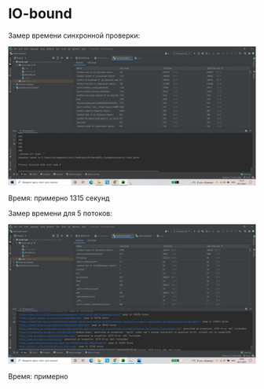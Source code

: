 # IO-bound

Замер времени синхронной проверки:

![](https://github.com/alyonafilyaeva/multi-task-at-18/blob/main/screens/1_run.jpg)

Время: примерно 1315 секунд

Замер времени для 5 потоков: 

![](https://github.com/alyonafilyaeva/multi-task-at-18/blob/main/screens/5_run.jpg)

Время: примерно 
